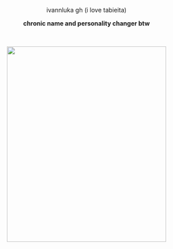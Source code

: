 <p align="center">
  ivannluka gh (i love tabieita)</b><b>
<p align="center">
  chronic name and personality changer btw </b><b>

  </b><br>

<p align=center> 
  <img width="368" height="452.2" src="https://i.pinimg.com/736x/0e/52/88/0e5288742959781c136124ca741b2dd3.jpg">
  
  <!--
**ivannluka/ivannluka** is a ✨ _special_ ✨ repository because its `README.md` (this file) appears on your GitHub profile.
